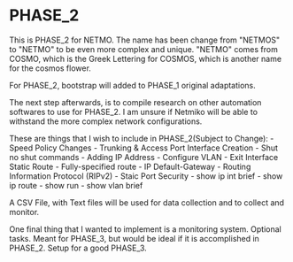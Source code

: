 # PHASE_2
This is PHASE_2 for NETMO. The name has been change from "NETMOS" to "NETMO" to be even more complex and unique. "NETMO" comes from COSMO, which is the Greek Lettering for COSMOS, which is another name for the cosmos flower. 

For PHASE_2, bootstrap will added to PHASE_1 original adaptations. 

The next step afterwards, is to compile research on other automation softwares to use for PHASE_2. I am unsure if Netmiko will be able to withstand the more complex network configurations. 

These are things that I wish to include in PHASE_2(Subject to Change): 
    - Speed Policy Changes
    - Trunking & Access Port Interface Creation 
    - Shut no shut commands 
    - Adding IP Address 
    - Configure VLAN 
    - Exit Interface Static Route
    - Fully-specified route 
    - IP Default-Gateway
    - Routing Information Protocol (RIPv2)
    - Staic Port Security 
    - show ip int brief
    - show ip route
    - show run 
    - show vlan brief 
    
A CSV File, with Text files will be used for data collection and to collect and monitor. 

One final thing that I wanted to implement is a monitoring system. Optional tasks. Meant for PHASE_3, but would be ideal if it is accomplished in PHASE_2. Setup for a good PHASE_3. 
